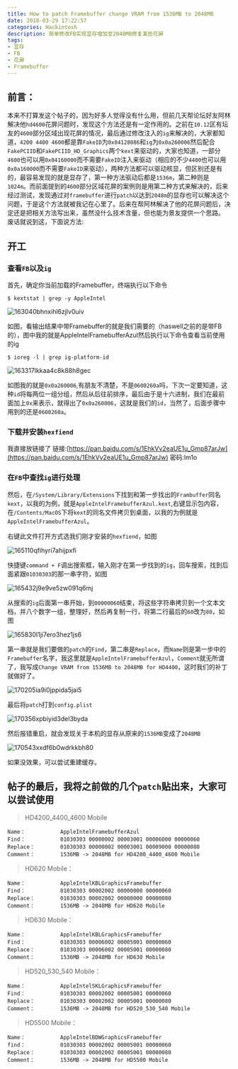 ```yaml
---
title: How to patch Framebuffer change VRAM from 1536MB to 2048MB
date: 2018-03-29 17:22:57
categories: Hackintosh
description: 简单修改FB实现显存增加至2048MB修复某些花屏
tags: 
- 显存
- FB
- 花屏
- Framebuffer
---
```


## 前言：
本来不打算发这个帖子的，因为好多人觉得没有什么用，但前几天帮论坛好友阿林解决他`hd4600`花屏问题时，发现这个方法还是有一定作用的。之前在`10.12`区有坛友的`4600`部分区域出现花屏的情况，最后通过修改注入的`ig`来解决的，大家都知道，`4200 4400 4600`都是靠`FakeID`为`0x04128086`和`ig`为`0x0a260006`然后配合`FakePCIID`和`FakePCIID_HD_Graphics`两个`kext`来驱动的，大家也知道，一部分`4600`也可以用`0x04160000`而不需要`FakeID`注入来驱动（相应的不少`4400`也可以用`0x0a160000`而不需要`FakeID`来驱动），两种方法都可以驱动核显，但区别还是有的，最容易发现的就是显存了，第一种方法驱动后都是`1536m`，第二种则是`1024m`。而前面提到的`4600`部分区域花屏的案例则是用第二种方式来解决的，后来经过测试，发现通过对`framebuffer`进行`patch`以达到`2048m`的显存也可以解决这个问题，于是这个方法就被我记在心里了。后来在帮阿林解决了他的花屏问题后，决定还是把相关方法写出来，虽然没什么技术含量，但也能为景友提供一个思路。
废话就说到这，下面说方法:

## 开工

### 查看`FB`以及`ig`
首先，确定你当前加载的Framebuffer，终端执行以下命令

```
$ kextstat | grep -y AppleIntel
```

![163040bhnxihl6zjlv0uiv](http://ovefvi4g3.bkt.clouddn.com/163040bhnxihl6zjlv0uiv.png)

如图，看输出结果中带Framebuffer的就是我们需要的（haswell之前的是带FB的），图中我的就是AppleIntelFramebufferAzul然后执行以下命令查看当前使用的ig

```
$ ioreg -l | grep ig-platform-id
```

![163317lkkaa4c8k88h8gec](http://ovefvi4g3.bkt.clouddn.com/163317lkkaa4c8k88h8gec.png)

如图我的就是`0x0a260006`,有朋友不清楚，不是`0600260a`吗，下次一定要知道，这种`id`将每两位一组分组，然后从后往前排序，最后由于是十六进制，我们在最前面加上`0x`来表示，就得出了`0x0a260006`，这就是我们的`id`，当然了，后面步骤中用到的还是`0600260a`。

### 下载并安装`hexfiend`
我直接放链接了
链接:[https://pan.baidu.com/s/1EhkVv2eaUE1u_Gmp87arJw](https://pan.baidu.com/s/1EhkVv2eaUE1u_Gmp87arJw)  密码:lm1o

### 在`FB`中查找`ig`进行处理
然后，在`/System/Library/Extensions`下找到和第一步找出的`Frambuffer`同名`kext`，以我的为例，就是`AppleIntelFramebufferAzul.kext`,右键显示包内容，在`/Contents/MacOS`下将`kext`的同名文件拷贝到桌面，以我的为例就是`AppleIntelFramebufferAzul`。

右键此文件打开方式选我们刚才安装的`hexfiend`，如图

![165110qfihyri7ahijpxfi](http://ovefvi4g3.bkt.clouddn.com/165110qfihyri7ahijpxfi.png)

快捷键`command + F`调出搜索框，输入刚才在第一步找到的`ig`，回车搜索，找到后面紧跟`01030303`的那一串字符，如图

![165432j9e9ve5zw091q6mj](http://ovefvi4g3.bkt.clouddn.com/165432j9e9ve5zw091q6mj.png)

从搜索的`ig`后面第一串开始，到`00000060`结束，将这些字符串拷贝到一个文本文档，并八个数字一组，整理好，然后再复制一行，将第二行最后的`60`改为`80`，如图

![165830l1ji7ero3hez1js6](http://ovefvi4g3.bkt.clouddn.com/165830l1ji7ero3hez1js6.png)

第一串就是我们要做的`patch`的`Find`，第二串是`Replace`，而`Name`则是第一步中的`Framebuffer`名字，我这里就是`AppleIntelFramebufferAzul`，`Comment`就无所谓了，我写成`Change VRAM from 1536MB to 2048MB for HD4400`，这时我们的补丁就做好了。

![170205ia9i0jppida5jai5](http://ovefvi4g3.bkt.clouddn.com/170205ia9i0jppida5jai5.png)

最后将`patch`打到`config.plist`

![170356xpbiyid3del3byda](http://ovefvi4g3.bkt.clouddn.com/170356xpbiyid3del3byda.png)

然后报错重启，就会发现关于本机的显存从原来的`1536MB`变成了`2048MB`

![170543xxdf6b0wdrkkbh80](http://ovefvi4g3.bkt.clouddn.com/170543xxdf6b0wdrkkbh80.png)

如果没效果，可以尝试重建缓存。

## 帖子的最后，我将之前做的几个`patch`贴出来，大家可以尝试使用

> HD4200_4400_4600 Mobile

```
Name：           AppleIntelFramebufferAzul
Find：           01030303 00000002 00003001 00006000 00000060
Replace：        01030303 00000002 00003001 00009000 00000080
Comment：        1536MB -> 2048MB for HD4200_4400_4600 Mobile
```

> HD620 Mobile：

```
Name：           AppleIntelKBLGraphicsFramebuffer
Find：           01030303 00002002 00000000 00000060
Replace：        01030303 00002002 00000000 00000080 
Comment：        1536MB -> 2048MB for HD620 Mobile
```

> HD630 Mobile：

```
Name：           AppleIntelKBLGraphicsFramebuffer
Find：           01030303 00006002 00005001 00000060
Replace：        01030303 00006002 00005001 00000080
Comment：        1536MB -> 2048MB for HD630 Mobile
```

> HD520_530_540 Mobile：

```
Name：           AppleIntelSKLGraphicsFramebuffer
Find：           01030303 00002002 00005001 00000060
Replace：        01030303 00002002 00005001 00000080
Comment：        1536MB -> 2048MB for HD520_530_540 Mobile
```

> HD5500 Mobile：

```
Name：           AppleIntelBDWGraphicsFramebuffer 
find：           01030303 00002002 00005001 00000060
Replace：        01030303 00002002 00005001 00000080
Comment：        1536MB -> 2048MB for HD5500 Mobile
```


